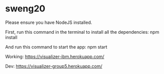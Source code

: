 # sweng20

Please ensure you have NodeJS installed.

First, run this command in the terminal to install all the dependencies:
	npm install

And run this command to start the app:
	npm start

Working: https://visualizer-ibm.herokuapp.com/

Dev: https://visualizer-group5.herokuapp.com/
